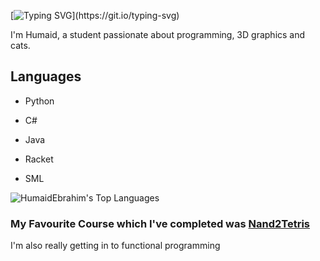 [![Typing SVG](https://readme-typing-svg.demolab.com?font=Fira+Code&weight=600&size=32&pause=1000&color=FF816F&width=435&lines=Hi+there!)](https://git.io/typing-svg)

I'm Humaid, a student passionate about programming, 3D graphics and cats.

## Languages
- Python
- C#
- Java

- Racket
- SML

![HumaidEbrahim's Top Languages](https://github-readme-stats.vercel.app/api/top-langs/?username=HumaidEbrahim&theme=tokyonight&show_icons=true&hide_border=true&layout=compact)

### My Favourite Course which I've completed was [Nand2Tetris](https://github.com/HumaidEbrahim/Nand2Tetris)
I'm also really getting in to functional programming
